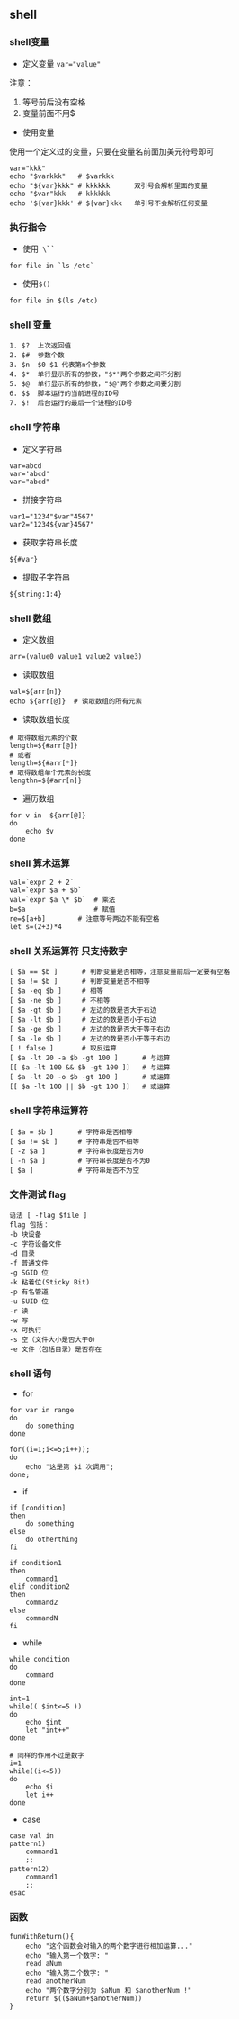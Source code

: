 ## shell

### shell变量

* 定义变量
`var="value"`

注意：

1. 等号前后没有空格
2. 变量前面不用$

* 使用变量

使用一个定义过的变量，只要在变量名前面加美元符号即可

```
var="kkk"
echo "$varkkk"   # $varkkk
echo "${var}kkk" # kkkkkk      双引号会解析里面的变量
echo "$var"kkk   # kkkkkk
echo '${var}kkk' # ${var}kkk   单引号不会解析任何变量
```

### 执行指令

* 使用` \`\` `

```
for file in `ls /etc`
```

* 使用`$()`

```
for file in $(ls /etc)
```

### shell 变量

```
1. $?  上次返回值
2. $#  参数个数
3. $n  $0 $1 代表第n个参数
4. $*  单行显示所有的参数，"$*"两个参数之间不分割
5. $@  单行显示所有的参数，"$@"两个参数之间要分割
6. $$  脚本运行的当前进程的ID号
7. $!  后台运行的最后一个进程的ID号
```


### shell 字符串

* 定义字符串

```
var=abcd
var='abcd'
var="abcd"
```

* 拼接字符串

```
var1="1234"$var"4567"
var2="1234${var}4567"
```

* 获取字符串长度

```
${#var} 
```

* 提取子字符串

```
${string:1:4}
```

### shell 数组
* 定义数组

```
arr=(value0 value1 value2 value3)
```

* 读取数组

```
val=${arr[n]}
echo ${arr[@]}  # 读取数组的所有元素
```

* 读取数组长度

```
# 取得数组元素的个数
length=${#arr[@]}
# 或者
length=${#arr[*]}
# 取得数组单个元素的长度
lengthn=${#arr[n]}
```
* 遍历数组

```
for v in  ${arr[@]}
do 
	echo $v
done
```

### shell 算术运算

```
val=`expr 2 + 2`
val=`expr $a + $b`
val=`expr $a \* $b`  # 乘法
b=$a                 # 赋值
re=$[a+b]        # 注意等号两边不能有空格
let s=(2+3)*4
```

### shell 关系运算符 只支持数字

```
[ $a == $b ]      # 判断变量是否相等，注意变量前后一定要有空格
[ $a != $b ]      # 判断变量是否不相等
[ $a -eq $b ]     # 相等
[ $a -ne $b ]     # 不相等
[ $a -gt $b ]     # 左边的数是否大于右边
[ $a -lt $b ]     # 左边的数是否小于右边
[ $a -ge $b ]     # 左边的数是否大于等于右边
[ $a -le $b ]     # 左边的数是否小于等于右边
[ ! false ]       # 取反运算
[ $a -lt 20 -a $b -gt 100 ]      # 与运算
[[ $a -lt 100 && $b -gt 100 ]]   # 与运算
[ $a -lt 20 -o $b -gt 100 ]      # 或运算
[[ $a -lt 100 || $b -gt 100 ]]   # 或运算
```

### shell 字符串运算符

```
[ $a = $b ]      # 字符串是否相等
[ $a != $b ]     # 字符串是否不相等
[ -z $a ]        # 字符串长度是否为0
[ -n $a ]        # 字符串长度是否不为0
[ $a ]           # 字符串是否不为空
```

### 文件测试 flag

```
语法 [ -flag $file ] 
flag 包括：
-b 块设备
-c 字符设备文件
-d 目录
-f 普通文件
-g SGID 位
-k 粘着位(Sticky Bit)
-p 有名管道
-u SUID 位
-r 读
-w 写
-x 可执行
-s 空（文件大小是否大于0）
-e 文件（包括目录）是否存在
```

### shell 语句

* for

```
for var in range
do
	do something
done
```

```
for((i=1;i<=5;i++));
do
    echo "这是第 $i 次调用";
done;
```

* if

```
if [condition]
then
	do something
else
	do otherthing
fi
```

```
if condition1
then
    command1
elif condition2 
then 
    command2
else
    commandN
fi
```

* while

``` 
while condition
do
    command
done
```

```
int=1
while(( $int<=5 ))
do
    echo $int
    let "int++"
done

# 同样的作用不过是数字
i=1  
while((i<=5))  
do  
    echo $i  
    let i++  
done
```

* case

```
case val in
pattern1)
    command1
    ;;
pattern12）
    command1
    ;;
esac
```

### 函数

```
funWithReturn(){
    echo "这个函数会对输入的两个数字进行相加运算..."
    echo "输入第一个数字: "
    read aNum
    echo "输入第二个数字: "
    read anotherNum
    echo "两个数字分别为 $aNum 和 $anotherNum !"
    return $(($aNum+$anotherNum))
}
```